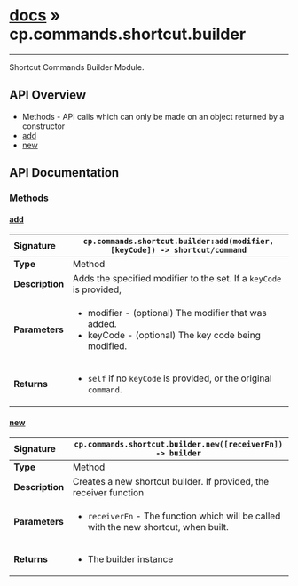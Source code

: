# [docs](index.md) » cp.commands.shortcut.builder
---

Shortcut Commands Builder Module.

## API Overview
* Methods - API calls which can only be made on an object returned by a constructor
 * [add](#add)
 * [new](#new)

## API Documentation

### Methods

#### [add](#add)
| <span style="float: left;">**Signature**</span> | <span style="float: left;">`cp.commands.shortcut.builder:add(modifier, [keyCode]) -> shortcut/command` </span>                                                          |
| -----------------------------------------------------|---------------------------------------------------------------------------------------------------------|
| **Type**                                             | Method |
| **Description**                                      | Adds the specified modifier to the set. If a `keyCode` is provided, |
| **Parameters**                                       | <ul><li>modifier - (optional) The modifier that was added.</li><li>keyCode  - (optional) The key code being modified.</li></ul> |
| **Returns**                                          | <ul><li><code>self</code> if no <code>keyCode</code> is provided, or the original <code>command</code>.</li></ul> |

#### [new](#new)
| <span style="float: left;">**Signature**</span> | <span style="float: left;">`cp.commands.shortcut.builder.new([receiverFn]) -> builder` </span>                                                          |
| -----------------------------------------------------|---------------------------------------------------------------------------------------------------------|
| **Type**                                             | Method |
| **Description**                                      | Creates a new shortcut builder. If provided, the receiver function |
| **Parameters**                                       | <ul><li><code>receiverFn</code> - The function which will be called with the new shortcut, when built.</li></ul> |
| **Returns**                                          | <ul><li>The builder instance</li></ul> |

